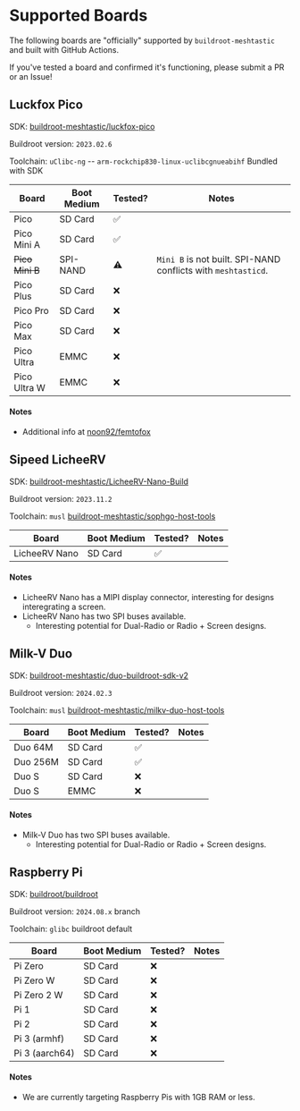 # Supported Boards

The following boards are "officially" supported by `buildroot-meshtastic` and built with GitHub Actions.

If you've tested a board and confirmed it's functioning, please submit a PR or an Issue!

## Luckfox Pico

SDK: [buildroot-meshtastic/luckfox-pico](https://github.com/buildroot-meshtastic/luckfox-pico)

Buildroot version: `2023.02.6`

Toolchain: `uClibc-ng` -- `arm-rockchip830-linux-uclibcgnueabihf` Bundled with SDK

| Board           | Boot Medium | Tested? | Notes |
| --------------- | ----------- | ------- | ----- |
| Pico            | SD Card     | ✅      |       |
| Pico Mini A     | SD Card     | ✅      |       |
| ~~Pico Mini B~~ | SPI-NAND    | ⚠️      | `Mini B` is not built. SPI-NAND conflicts with `meshtasticd`. |
| Pico Plus       | SD Card     | ❌      |       |
| Pico Pro        | SD Card     | ❌      |       |
| Pico Max        | SD Card     | ❌      |       |
| Pico Ultra      | EMMC        | ❌      |       |
| Pico Ultra W    | EMMC        | ❌      |       |

#### Notes
- Additional info at [noon92/femtofox](https://github.com/noon92/femtofox)

## Sipeed LicheeRV

SDK: [buildroot-meshtastic/LicheeRV-Nano-Build](https://github.com/buildroot-meshtastic/LicheeRV-Nano-Build)

Buildroot version: `2023.11.2`

Toolchain: `musl` [buildroot-meshtastic/sophgo-host-tools](https://github.com/buildroot-meshtastic/sophgo-host-tools)

| Board           | Boot Medium | Tested? | Notes |
| --------------- | ----------- | ------- | ----- |
| LicheeRV Nano   | SD Card     | ✅      |       |

#### Notes
- LicheeRV Nano has a MIPI display connector, interesting for designs interegrating a screen.
- LicheeRV Nano has two SPI buses available.
    - Interesting potential for Dual-Radio or Radio + Screen designs.


## Milk-V Duo

SDK: [buildroot-meshtastic/duo-buildroot-sdk-v2](https://github.com/buildroot-meshtastic/duo-buildroot-sdk-v2)

Buildroot version: `2024.02.3`

Toolchain: `musl` [buildroot-meshtastic/milkv-duo-host-tools](https://github.com/buildroot-meshtastic/milkv-duo-host-tools)

| Board           | Boot Medium | Tested? | Notes |
| --------------- | ----------- | ------- | ----- |
| Duo 64M         | SD Card     | ✅      |       |
| Duo 256M        | SD Card     | ✅      |       |
| Duo S           | SD Card     | ❌      |       |
| Duo S           | EMMC        | ❌      |       |

#### Notes
- Milk-V Duo has two SPI buses available.
    - Interesting potential for Dual-Radio or Radio + Screen designs.

## Raspberry Pi

SDK: [buildroot/buildroot](https://github.com/buildroot/buildroot)

Buildroot version: `2024.08.x` branch

Toolchain: `glibc` buildroot default

| Board           | Boot Medium | Tested? | Notes |
| --------------- | ----------- | ------- | ----- |
| Pi Zero         | SD Card     | ❌      |       |
| Pi Zero W       | SD Card     | ❌      |       |
| Pi Zero 2 W     | SD Card     | ❌      |       |
| Pi 1            | SD Card     | ❌      |       |
| Pi 2            | SD Card     | ❌      |       |
| Pi 3 (armhf)    | SD Card     | ❌      |       |
| Pi 3 (aarch64)  | SD Card     | ❌      |       |

#### Notes
- We are currently targeting Raspberry Pis with 1GB RAM or less.
